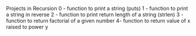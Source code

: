 Projects in Recursion
0 - function to print a string (puts)
1 - function to print a string in reverse
2 - function to print return length of a string (strlen)
3 - function to return factorial of a given number
4- function to return value of x raised to power y
